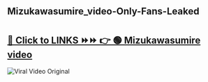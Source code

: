 
 ## Mizukawasumire_video-Only-Fans-Leaked

# <h2><a href="https://clipsfans.com/Mizukawasumire_video&ref=git">🔗 Click to LINKS ⏩⏩ 👉 🟢 Mizukawasumire video </a></h2>

<a href="https://clipsfans.com/Mizukawasumire_video&ref=git" rel="nofollow" data-target="animated-image.originalLink"><img src="https://i.ibb.co.com/xMMVF88/686577567.gif" alt="Viral Video Original" style="max-width: 100%; display: inline-block;" data-target="animated-image.originalImage"></a>
